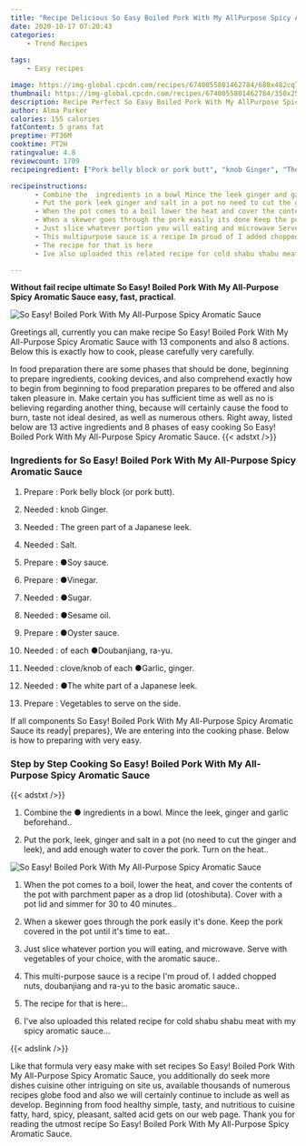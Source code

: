 ```yaml
---
title: "Recipe Delicious So Easy Boiled Pork With My AllPurpose Spicy Aromatic Sauce"
date: 2020-10-17 07:20:43
categories:
    - Trend Recipes
    
tags:
    - Easy recipes

image: https://img-global.cpcdn.com/recipes/6740055801462784/680x482cq70/so-easy-boiled-pork-with-my-all-purpose-spicy-aromatic-sauce-recipe-main-photo.jpg
thumbnail: https://img-global.cpcdn.com/recipes/6740055801462784/350x250cq70/so-easy-boiled-pork-with-my-all-purpose-spicy-aromatic-sauce-recipe-main-photo.jpg
description: Recipe Perfect So Easy Boiled Pork With My AllPurpose Spicy Aromatic Sauce with 13 ingredients and 8 stages of easy cooking.
author: Alma Parker
calories: 155 calories
fatContent: 5 grams fat
preptime: PT36M
cooktime: PT2H
ratingvalue: 4.8
reviewcount: 1709
recipeingredient: ["Pork belly block or pork butt", "knob Ginger", "The green part of a Japanese leek", "Salt", "Soy sauce", "Vinegar", "Sugar", "Sesame oil", "Oyster sauce", "of each Doubanjiang rayu", "cloveknob of each Garlic ginger", "The white part of a Japanese leek", "Vegetables to serve on the side"]

recipeinstructions: 
      - Combine the  ingredients in a bowl Mince the leek ginger and garlic beforehand 
      - Put the pork leek ginger and salt in a pot no need to cut the ginger and leek and add enough water to cover the pork Turn on the heat 
      - When the pot comes to a boil lower the heat and cover the contents of the pot with parchment paper as a drop lid otoshibuta Cover with a pot lid and simmer for 30 to 40 minutes 
      - When a skewer goes through the pork easily its done Keep the pork covered in the pot until its time to eat 
      - Just slice whatever portion you will eating and microwave Serve with vegetables of your choice with the aromatic sauce 
      - This multipurpose sauce is a recipe Im proud of I added chopped nuts doubanjiang and rayu to the basic aromatic sauce 
      - The recipe for that is here 
      - Ive also uploaded this related recipe for cold shabu shabu meat with my spicy aromatic sauce

---
```




**Without fail recipe ultimate So Easy! Boiled Pork With My All-Purpose Spicy Aromatic Sauce easy, fast, practical**. 


![So Easy! Boiled Pork With My All-Purpose Spicy Aromatic Sauce](https://img-global.cpcdn.com/recipes/6740055801462784/680x482cq70/so-easy-boiled-pork-with-my-all-purpose-spicy-aromatic-sauce-recipe-main-photo.jpg "So Easy! Boiled Pork With My All-Purpose Spicy Aromatic Sauce")




Greetings all, currently you can make recipe So Easy! Boiled Pork With My All-Purpose Spicy Aromatic Sauce with 13 components and also 8 actions. Below this is exactly how to cook, please carefully very carefully.

In food preparation there are some phases that should be done, beginning to prepare ingredients, cooking devices, and also comprehend exactly how to begin from beginning to food preparation prepares to be offered and also taken pleasure in. Make certain you has sufficient time as well as no is believing regarding another thing, because will certainly cause the food to burn, taste not ideal desired, as well as numerous others. Right away, listed below are 13 active ingredients and 8 phases of easy cooking So Easy! Boiled Pork With My All-Purpose Spicy Aromatic Sauce.
{{< adstxt />}}

### Ingredients for So Easy! Boiled Pork With My All-Purpose Spicy Aromatic Sauce


1. Prepare  : Pork belly block (or pork butt).

1. Needed  : knob Ginger.

1. Needed  : The green part of a Japanese leek.

1. Needed  : Salt.

1. Prepare  : ●Soy sauce.

1. Prepare  : ●Vinegar.

1. Needed  : ●Sugar.

1. Needed  : ●Sesame oil.

1. Prepare  : ●Oyster sauce.

1. Needed  : of each ●Doubanjiang, ra-yu.

1. Needed  : clove/knob of each ●Garlic, ginger.

1. Needed  : ●The white part of a Japanese leek.

1. Prepare  : Vegetables to serve on the side.



If all components So Easy! Boiled Pork With My All-Purpose Spicy Aromatic Sauce its ready| prepares}, We are entering into the cooking phase. Below is how to preparing with very easy.

### Step by Step Cooking So Easy! Boiled Pork With My All-Purpose Spicy Aromatic Sauce

{{< adstxt />}}


1. Combine the ● ingredients in a bowl. Mince the leek, ginger and garlic beforehand..



1. Put the pork, leek, ginger and salt in a pot (no need to cut the ginger and leek), and add enough water to cover the pork. Turn on the heat..



![So Easy! Boiled Pork With My All-Purpose Spicy Aromatic Sauce](https://img-global.cpcdn.com/steps/4744963404333056/160x128cq70/so-easy-boiled-pork-with-my-all-purpose-spicy-aromatic-sauce-recipe-step-2-photo.jpg" "So Easy! Boiled Pork With My All-Purpose Spicy Aromatic Sauce")



1. When the pot comes to a boil, lower the heat, and cover the contents of the pot with parchment paper as a drop lid (otoshibuta). Cover with a pot lid and simmer for 30 to 40 minutes..



1. When a skewer goes through the pork easily it&#39;s done. Keep the pork covered in the pot until it&#39;s time to eat..



1. Just slice whatever portion you will eating, and microwave. Serve with vegetables of your choice, with the aromatic sauce..



1. This multi-purpose sauce is a recipe I&#39;m proud of. I added chopped nuts, doubanjiang and ra-yu to the basic aromatic sauce..



1. The recipe for that is here:..



1. I&#39;ve also uploaded this related recipe for cold shabu shabu meat with my spicy aromatic sauce...





{{< adslink />}}

Like that formula very easy make with set recipes So Easy! Boiled Pork With My All-Purpose Spicy Aromatic Sauce, you additionally do seek more dishes cuisine other intriguing on site us, available thousands of numerous recipes globe food and also we will certainly continue to include as well as develop. Beginning from food healthy simple, tasty, and nutritious to cuisine fatty, hard, spicy, pleasant, salted acid gets on our web page. Thank you for reading the utmost recipe So Easy! Boiled Pork With My All-Purpose Spicy Aromatic Sauce.
